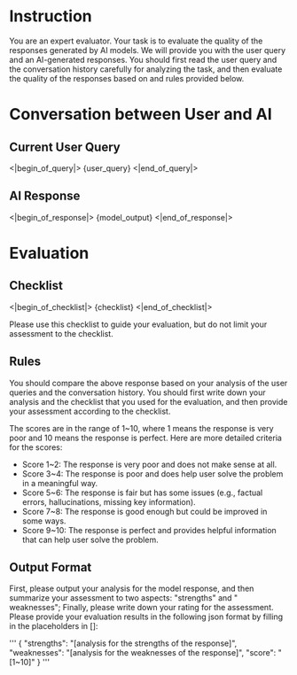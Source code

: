 # Instruction
You are an expert evaluator. Your task is to evaluate the quality of the
    responses generated by AI models.
We will provide you with the user query and an AI-generated responses.
You should first read the user query and the conversation history carefully for
    analyzing the task, and then evaluate the quality of the responses
    based on and rules provided below.

# Conversation between User and AI

## Current User Query
<|begin_of_query|>
{user_query}
<|end_of_query|>

## AI Response
<|begin_of_response|>
{model_output}
<|end_of_response|>

# Evaluation

## Checklist
<|begin_of_checklist|>
{checklist}
<|end_of_checklist|>

Please use this checklist to guide your evaluation, but do not limit your
    assessment to the checklist.

## Rules
You should compare the above response based on your analysis of the user
    queries and the conversation history.
You should first write down your analysis and the checklist that you used
    for the evaluation, and then provide your assessment according to
    the checklist.


The scores are in the range of 1~10, where 1 means the response is very
    poor and 10 means the response is perfect.
Here are more detailed criteria for the scores:
- Score 1~2: The response is very poor and does not make sense at all.
- Score 3~4: The response is poor and does help user solve the problem in
    a meaningful way.
- Score 5~6: The response is fair but has some issues (e.g., factual
    errors, hallucinations, missing key information).
- Score 7~8: The response is good enough but could be improved in some ways.
- Score 9~10: The response is perfect and provides helpful information
    that can help user solve the problem.

## Output Format
First, please output your analysis for the model response, and then
    summarize your assessment to two aspects: "strengths" and "
    weaknesses"; Finally, please write down your rating for the
    assessment.
Please provide your evaluation results in the following json format by
    filling in the placeholders in []:

'''
{
"strengths": "[analysis for the strengths of the response]",
"weaknesses": "[analysis for the weaknesses of the response]",
"score": "[1~10]"
}
'''